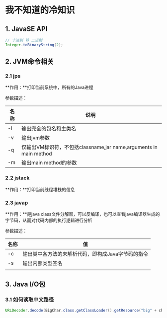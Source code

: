 # 我不知道的冷知识

## 1. JavaSE API

```java
// 十进制 转 二进制
Integer.toBinaryString(2);
```

## 2. JVM命令相关

### 2.1 jps

**作用：**打印当前系统中，所有的Java进程

参数描述：

| 名称 | 说明                                                         |
| ---- | ------------------------------------------------------------ |
| -l   | 输出完全的包名和主类名                                       |
| -v   | 输出jvm参数                                                  |
| -q   | 仅输出VM标识符，不包括classname,jar name,arguments in main method |
| -m   | 输出main method的参数                                        |

### 2.2 jstack

**作用：**打印当前线程堆栈的信息

### 2.3 javap

**作用：**是java class文件分解器，可以反编译，也可以查看java编译器生成的字节码，从而对代码内部的执行逻辑进行分析

参数描述：

| 名称 | 值                                                 |
| ---- | -------------------------------------------------- |
| -c   | 输出类中各方法的未解析代码，即构成Java字节码的指令 |
| -s   | 输出内部类型签名                                   |
|      |                                                    |

## 3. Java I/O包

### 3.1 如何读取中文路径

```java
URLDecoder.decode(BigChar.class.getClassLoader().getResource("big" + charName + ".txt").getPath()
```

